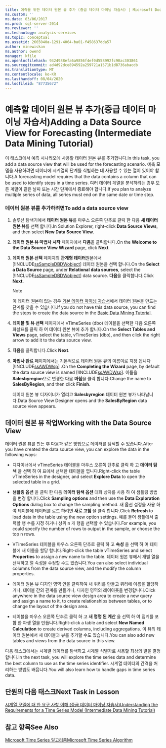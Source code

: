 ```yaml
---
title: 예측을 위한 데이터 원본 뷰 추가 (중급 데이터 마이닝 자습서) | Microsoft Docs
ms.custom: ''
ms.date: 03/06/2017
ms.prod: sql-server-2014
ms.reviewer: ''
ms.technology: analysis-services
ms.topic: conceptual
ms.assetid: 2665040a-1291-4064-ba01-f458637dda57
author: minewiskan
ms.author: owend
manager: kfile
ms.openlocfilehash: 9424988efa6a9856f4ef0d558992fc90ac303861
ms.sourcegitcommit: ad4d92dce894592a259721a1571b1d8736abacdb
ms.translationtype: MT
ms.contentlocale: ko-KR
ms.lasthandoff: 08/04/2020
ms.locfileid: "87735672"
---
```

# <a name="adding-a-data-source-view-for-forecasting-intermediate-data-mining-tutorial"></a><span data-ttu-id="91623-102">예측할 데이터 원본 뷰 추가(중급 데이터 마이닝 자습서)</span><span class="sxs-lookup"><span data-stu-id="91623-102">Adding a Data Source View for Forecasting (Intermediate Data Mining Tutorial)</span></span>
  <span data-ttu-id="91623-103">이 태스크에서 예측 시나리오에 사용할 데이터 원본 뷰를 추가합니다.</span><span class="sxs-lookup"><span data-stu-id="91623-103">In this task, you add a data source view that will be used for the forecasting scenario.</span></span> <span data-ttu-id="91623-104">예측 모델을 사용하려면 데이터에 시계열의 단계를 식별하는 데 사용할 수 있는 열이 있어야 합니다.</span><span class="sxs-lookup"><span data-stu-id="91623-104">A forecasting model requires that the data contains a column that can be used to identify steps in a time series.</span></span> <span data-ttu-id="91623-105">여러 데이터 계열을 분석하려는 경우 모든 계열이 같은 날짜 또는 시간 단계에서 종료해야 합니다.</span><span class="sxs-lookup"><span data-stu-id="91623-105">If you plan to analyze multiple series of data, all series must end on the same date or time step.</span></span>  
  
### <a name="to-add-a-data-source-view"></a><span data-ttu-id="91623-106">데이터 원본 뷰를 추가하려면</span><span class="sxs-lookup"><span data-stu-id="91623-106">To add a data source view</span></span>  
  
1.  <span data-ttu-id="91623-107">솔루션 탐색기에서 **데이터 원본 뷰**를 마우스 오른쪽 단추로 클릭 한 다음 **새 데이터 원본 뷰**를 선택 합니다.</span><span class="sxs-lookup"><span data-stu-id="91623-107">In Solution Explorer, right-click **Data Source Views**, and then select **New Data Source View**.</span></span>  
  
2.  <span data-ttu-id="91623-108">**데이터 원본 뷰 마법사 시작** 페이지에서 **다음**을 클릭합니다.</span><span class="sxs-lookup"><span data-stu-id="91623-108">On the **Welcome to the Data Source View Wizard** page, click **Next**.</span></span>  
  
3.  <span data-ttu-id="91623-109">**데이터 원본 선택** 페이지의 **관계형 데이터**원본에서 [!INCLUDE[ssSampleDBDWobject](../includes/sssampledbdwobject-md.md)] 데이터 원본을 선택 합니다.</span><span class="sxs-lookup"><span data-stu-id="91623-109">On the **Select a Data Source** page, under **Relational data sources**, select the [!INCLUDE[ssSampleDBDWobject](../includes/sssampledbdwobject-md.md)] data source.</span></span> <span data-ttu-id="91623-110">**다음**을 클릭합니다.</span><span class="sxs-lookup"><span data-stu-id="91623-110">Click **Next**.</span></span>  
  
    > [!NOTE]  
    >  <span data-ttu-id="91623-111">이 데이터 원본이 없는 경우 [기본 데이터 마이닝 자습서](../../2014/tutorials/basic-data-mining-tutorial.md)에서 데이터 원본을 만드는 단계를 찾을 수 있습니다.</span><span class="sxs-lookup"><span data-stu-id="91623-111">If you do not have this data source, you can find the steps to create the data source in the [Basic Data Mining Tutorial](../../2014/tutorials/basic-data-mining-tutorial.md).</span></span>  
  
4.  <span data-ttu-id="91623-112">**테이블 및 뷰 선택** 페이지에서 vTimeSeries (dbo) 테이블을 선택한 다음 오른쪽 화살표를 클릭 하 여 데이터 원본 뷰에 추가 합니다.</span><span class="sxs-lookup"><span data-stu-id="91623-112">On the **Select Tables and Views** page, select the table, vTimeSeries (dbo), and then click the right arrow to add it to the data source view.</span></span>  
  
5.  <span data-ttu-id="91623-113">**다음**을 클릭합니다.</span><span class="sxs-lookup"><span data-stu-id="91623-113">Click **Next**.</span></span>  
  
6.  <span data-ttu-id="91623-114">**마법사 완료** 페이지에서는 기본적으로 데이터 원본 뷰의 이름이로 지정 됩니다 [!INCLUDE[ssAWDWsp](../includes/ssawdwsp-md.md)] .</span><span class="sxs-lookup"><span data-stu-id="91623-114">On the **Completing the Wizard** page, by default the data source view is named [!INCLUDE[ssAWDWsp](../includes/ssawdwsp-md.md)].</span></span> <span data-ttu-id="91623-115">이름을 **Salesbyregion**으로 변경한 다음 **마침**을 클릭 합니다.</span><span class="sxs-lookup"><span data-stu-id="91623-115">Change the name to **SalesByRegion**, and then click **Finish**.</span></span>  
  
     <span data-ttu-id="91623-116">데이터 원본 뷰 디자이너가 열리고 **Salesbyregion** 데이터 원본 뷰가 나타납니다.</span><span class="sxs-lookup"><span data-stu-id="91623-116">Data Source View Designer opens and the **SalesByRegion** data source view appears.</span></span>  
  
## <a name="working-with-the-data-source-view"></a><span data-ttu-id="91623-117">데이터 원본 뷰 작업</span><span class="sxs-lookup"><span data-stu-id="91623-117">Working with the Data Source View</span></span>  
 <span data-ttu-id="91623-118">데이터 원본 뷰를 만든 후 다음과 같은 방법으로 데이터를 탐색할 수 있습니다.</span><span class="sxs-lookup"><span data-stu-id="91623-118">After you have created the data source view, you can explore the data in the following ways:</span></span>  
  
-   <span data-ttu-id="91623-119">디자이너에서 vTimeSeries 테이블을 마우스 오른쪽 단추로 클릭 하 고 **데이터 탐색** 을 선택 하 여 표에서 선택한 테이블을 엽니다.</span><span class="sxs-lookup"><span data-stu-id="91623-119">Right-click the table vTimeSeries in the designer, and select **Explore Data** to open the selected table in a grid.</span></span>  
  
-   <span data-ttu-id="91623-120">**샘플링 옵션** 을 클릭 한 다음 **데이터 탐색 옵션** 대화 상자를 사용 하 여 샘플링 방법을 변경 합니다.</span><span class="sxs-lookup"><span data-stu-id="91623-120">Click **Sampling options** and then use the **Data Exploration Options** dialog box to change the sampling method.</span></span> <span data-ttu-id="91623-121">새 옵션 설정을 사용 하 여 테이블에 데이터를 로드 하려면 **새로 고침** 을 클릭 합니다.</span><span class="sxs-lookup"><span data-stu-id="91623-121">Click **Refresh** to load data in the table using the new option settings.</span></span> <span data-ttu-id="91623-122">예를 들어 샘플에서 출력할 행 수를 지정 하거나 상위 n 개 행을 선택할 수 있습니다.</span><span class="sxs-lookup"><span data-stu-id="91623-122">For example, you could specify the number of rows to output in the sample, or choose the top n rows.</span></span>  
  
-   <span data-ttu-id="91623-123">VTimeSeries 테이블을 마우스 오른쪽 단추로 클릭 하 고 **속성** 을 선택 하 여 테이블에 새 이름을 할당 합니다.</span><span class="sxs-lookup"><span data-stu-id="91623-123">Right-click the table vTimeSeries and select **Properties** to assign a new name to the table.</span></span> <span data-ttu-id="91623-124">데이터 원본 뷰에서 개별 열을 선택하고 열 속성을 수정할 수도 있습니다.</span><span class="sxs-lookup"><span data-stu-id="91623-124">You can also select individual columns from the data source view, and the modify the column properties.</span></span>  
  
-   <span data-ttu-id="91623-125">데이터 원본 뷰 디자인 영역 안을 클릭하여 새 쿼리를 만들고 쿼리에 이름을 할당하거나, 테이블 간의 관계를 만들거나, 디자인 영역의 레이아웃을 변경합니다.</span><span class="sxs-lookup"><span data-stu-id="91623-125">Click anywhere in the data source view design area to create a new query and assign a name to it, to create relationships between tables, or to change the layout of the design area.</span></span>  
  
-   <span data-ttu-id="91623-126">테이블을 마우스 오른쪽 단추로 클릭 하 고 **새 명명 된 계산** 을 선택 하 여 집계를 포함 한 파생 열을 만듭니다.</span><span class="sxs-lookup"><span data-stu-id="91623-126">Right-click a table and select **New Named Calculation** to create derived columns, including aggregations.</span></span> <span data-ttu-id="91623-127">이 뷰의 데이터 원본에서 새 테이블과 뷰를 추가할 수도 있습니다.</span><span class="sxs-lookup"><span data-stu-id="91623-127">You can also add new tables and views from the data source in this view.</span></span>  
  
 <span data-ttu-id="91623-128">다음 태스크에서는 시계열 데이터를 탐색하고 시계열 식별자로 사용할 최상의 열을 결정합니다.</span><span class="sxs-lookup"><span data-stu-id="91623-128">In the next task, you will explore the time series data and determine the best column to use as the time series identifier.</span></span> <span data-ttu-id="91623-129">시계열 데이터의 간격을 처리하는 방법도 배웁니다.</span><span class="sxs-lookup"><span data-stu-id="91623-129">You will also learn how to handle gaps in time series data.</span></span>  
  
## <a name="next-task-in-lesson"></a><span data-ttu-id="91623-130">단원의 다음 태스크</span><span class="sxs-lookup"><span data-stu-id="91623-130">Next Task in Lesson</span></span>  
 [<span data-ttu-id="91623-131">시계열 모델에 대 한 요구 사항 이해 &#40;중급 데이터 마이닝 자습서&#41;</span><span class="sxs-lookup"><span data-stu-id="91623-131">Understanding the Requirements for a Time Series Model &#40;Intermediate Data Mining Tutorial&#41;</span></span>](../../2014/tutorials/time-series-model-requirements-intermediate-data-mining-tutorial.md)  
  
## <a name="see-also"></a><span data-ttu-id="91623-132">참고 항목</span><span class="sxs-lookup"><span data-stu-id="91623-132">See Also</span></span>  
 [<span data-ttu-id="91623-133">Microsoft Time Series 알고리즘</span><span class="sxs-lookup"><span data-stu-id="91623-133">Microsoft Time Series Algorithm</span></span>](../../2014/analysis-services/data-mining/microsoft-time-series-algorithm.md)  
  
  
